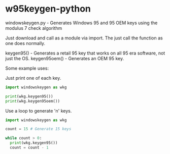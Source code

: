 # w95keygen-python

windowskeygen.py - Generates Windows 95 and 95 OEM keys using the modulus 7 check algorithm


Just download and call as a module via import. The just call the function as one does normally.

keygen95() - Generates a retail 95 key that works on all 95 era software, not just the OS.
keygen95oem() - Generates an OEM 95 key.


Some example uses:

Just print one of each key.
```python
import windowskeygen as wkg

print(wkg.keygen95())
print(wkg.keygen95oem())
```

Use a loop to generate 'n' keys.

```python
import windowskeygen as wkg

count = 15 # Generate 15 keys

while count > 0:
  print(wkg.keygen95())
  count = count - 1
```
